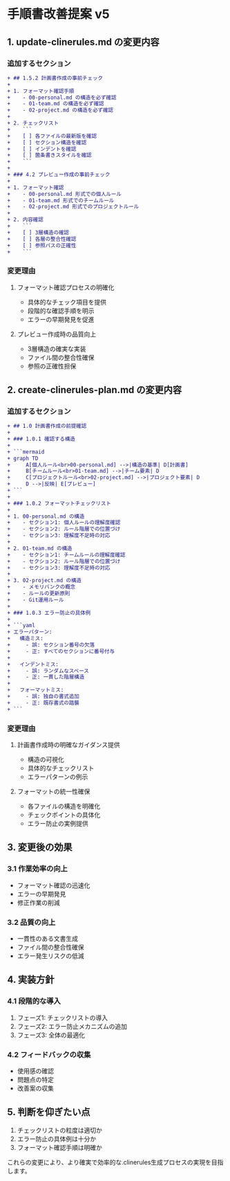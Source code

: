 # 手順書改善提案 v5

## 1. update-clinerules.md の変更内容

### 追加するセクション

```diff
+ ## 1.5.2 計画書作成の事前チェック
+ 
+ 1. フォーマット確認手順
+    - 00-personal.md の構造を必ず確認
+    - 01-team.md の構造を必ず確認
+    - 02-project.md の構造を必ず確認
+ 
+ 2. チェックリスト
+    ```
+    [ ] 各ファイルの最新版を確認
+    [ ] セクション構造を確認
+    [ ] インデントを確認
+    [ ] 箇条書きスタイルを確認
+    ```
+
+ ### 4.2 プレビュー作成の事前チェック
+ 
+ 1. フォーマット確認
+    - 00-personal.md 形式での個人ルール
+    - 01-team.md 形式でのチームルール
+    - 02-project.md 形式でのプロジェクトルール
+ 
+ 2. 内容確認
+    ```
+    [ ] 3層構造の確認
+    [ ] 各層の整合性確認
+    [ ] 参照パスの正確性
+    ```
```

### 変更理由
1. フォーマット確認プロセスの明確化
   - 具体的なチェック項目を提供
   - 段階的な確認手順を明示
   - エラーの早期発見を促進

2. プレビュー作成時の品質向上
   - 3層構造の確実な実装
   - ファイル間の整合性確保
   - 参照の正確性担保

## 2. create-clinerules-plan.md の変更内容

### 追加するセクション

```diff
+ ## 1.0 計画書作成の前提確認
+ 
+ ### 1.0.1 確認する構造
+ 
+ ```mermaid
+ graph TD
+     A[個人ルール<br>00-personal.md] -->|構造の基準| D[計画書]
+     B[チームルール<br>01-team.md] -->|チーム要素| D
+     C[プロジェクトルール<br>02-project.md] -->|プロジェクト要素| D
+     D -->|反映| E[プレビュー]
+ ```
+ 
+ ### 1.0.2 フォーマットチェックリスト
+ 
+ 1. 00-personal.md の構造
+    - セクション1: 個人ルールの理解度確認
+    - セクション2: ルール階層での位置づけ
+    - セクション3: 理解度不足時の対応
+ 
+ 2. 01-team.md の構造
+    - セクション1: チームルールの理解度確認
+    - セクション2: ルール階層での位置づけ
+    - セクション3: 理解度不足時の対応
+ 
+ 3. 02-project.md の構造
+    - メモリバンクの概念
+    - ルールの更新原則
+    - Git運用ルール
+
+ ### 1.0.3 エラー防止の具体例
+ 
+ ```yaml
+ エラーパターン:
+   構造ミス:
+     - 誤: セクション番号の欠落
+     - 正: すべてのセクションに番号付与
+ 
+   インデントミス:
+     - 誤: ランダムなスペース
+     - 正: 一貫した階層構造
+ 
+   フォーマットミス:
+     - 誤: 独自の書式追加
+     - 正: 既存書式の踏襲
+ ```
```

### 変更理由
1. 計画書作成時の明確なガイダンス提供
   - 構造の可視化
   - 具体的なチェックリスト
   - エラーパターンの例示

2. フォーマットの統一性確保
   - 各ファイルの構造を明確化
   - チェックポイントの具体化
   - エラー防止の実例提供

## 3. 変更後の効果

### 3.1 作業効率の向上
- フォーマット確認の迅速化
- エラーの早期発見
- 修正作業の削減

### 3.2 品質の向上
- 一貫性のある文書生成
- ファイル間の整合性確保
- エラー発生リスクの低減

## 4. 実装方針

### 4.1 段階的な導入
1. フェーズ1: チェックリストの導入
2. フェーズ2: エラー防止メカニズムの追加
3. フェーズ3: 全体の最適化

### 4.2 フィードバックの収集
- 使用感の確認
- 問題点の特定
- 改善案の収集

## 5. 判断を仰ぎたい点

1. チェックリストの粒度は適切か
2. エラー防止の具体例は十分か
3. フォーマット確認手順は明確か

これらの変更により、より確実で効率的な.clinerules生成プロセスの実現を目指します。
